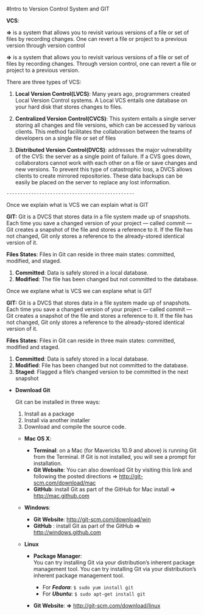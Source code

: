 #Intro to Version Control System and GIT

**VCS**:

**=>** is a system that allows you to revisit various versions of a file or set of files by recording changes. One can revert a file or project to a previous version through version control

**=>** is a system that allows you to revisit various versions of a file or set of files by recording changes. Through version control, one can revert a file or project to a previous version.

There are three types of VCS:

1. **Local Version Control(LVCS)**:  Many years ago, programmers created Local Version Control systems. A Local VCS entails one database on your hard disk that stores changes to files.

2. **Centralized Version Control(CVCS)**:  This system entails a single server storing all changes and file versions, which can be accessed by various clients. This method facilitates the collaboration between the teams of developers on a single file or set of files

3. **Distributed Version Control(DVCS)**:  addresses the major vulnerability of the CVS: the server as a single point of failure. If a CVS goes down, collaborators cannot work with each other on a file or save changes and new versions.
To prevent this type of catastrophic loss, a DVCS allows clients to create mirrored repositories. These data backups can be easily be placed on the server to replace any lost information. 

`-----------------------------------------------`

Once we explain what is VCS we can explain what is GIT

**GIT:**  Git is a DVCS that stores data in a file system made up of snapshots. Each time you save a changed version of your project — called commit — Git creates a snapshot of the file and stores a reference to it. If the file has not changed, Git only stores a reference to the already-stored identical version of it.

**Files States**: Files in Git can reside in three main states: committed, modified, and staged.

1. **Committed**: Data is safely stored in a local database.
2. **Modified**: The file has been changed but not committed to the database.

Once we explane what is VCS we can explane what is GIT

**GIT:**  Git is a DVCS that stores data in a file system made up of snapshots. Each time you save a changed version of your project — called commit — Git creates a snapshot of the file and stores a reference to it. If the file has not changed, Git only stores a reference to the already-stored identical version of it.

**Files States**: Files in Git can reside in three main states: committed, modified and staged.

1. **Committed**: Data is safely stored in a local database.
2. **Modified**: File has been changed but not committed to the database.
3. **Staged**:  Flagged a file’s changed version to be committed in the next snapshot

- **Download Git**

  Git can be installed in three ways:
   1. Install as a package
   2. Install via another installer
   3. Download and compile the source code.

  - **Mac OS X**:
    - **Terminal**: on a Mac (for Mavericks 10.9 and above) 
                    is running Git from the Terminal. If Git is not installed, you will see a prompt for installation.
    - **Git Website**: You can also download Git by visiting this                      link and following the posted directions =>                     http://git-scm.com/download/mac
    - **GitHub**: install Git as part of the GitHub for Mac install               => http://mac.github.com

  - **Windows**: 
    - **Git Website**: http://git-scm.com/download/win
    - **GitHub** : install Git as part of the GitHub
                   => http://windows.github.com
  
  - **Linux**
    - **Package Manager**:  
          You can try installing Git via your distribution’s inherent package management tool.
          You can try installing Git via your              distribution’s inherent package management tool.
        - For ***Fedora***: ```$ sudo yum install git```
        -  For ***Ubuntu***: ```$ sudo apt-get install git```

    - **Git Website**: 
        **=>** http://git-scm.com/download/linux

    

